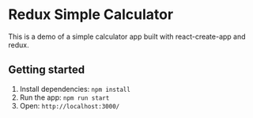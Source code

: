 # Redux Simple Calculator

This is a demo of a simple calculator app built with react-create-app and redux.


## Getting started

1. Install dependencies: `npm install`
2. Run the app: `npm run start`
3. Open: `http://localhost:3000/`